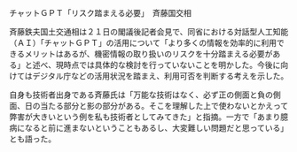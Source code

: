 チャットＧＰＴ「リスク踏まえる必要」　斉藤国交相


斉藤鉄夫国土交通相は２１日の閣議後記者会見で、同省における対話型人工知能（ＡＩ）「チャットＧＰＴ」の活用について「より多くの情報を効率的に利用できるメリットはあるが、機密情報の取り扱いのリスクを十分踏まえる必要がある」と述べ、現時点では具体的な検討を行っていないことを明かした。今後に向けてはデジタル庁などの活用状況を踏まえ、利用可否を判断する考えを示した。

自身も技術者出身である斉藤氏は「万能な技術はなく、必ず正の側面と負の側面、日の当たる部分と影の部分がある。そこを理解した上で使わないとかえって弊害が大きいという例を私も技術者としてみてきた」と指摘。一方で「あまり臆病になると前に進まないということもあるし、大変難しい問題だと思っている」とも語った。
